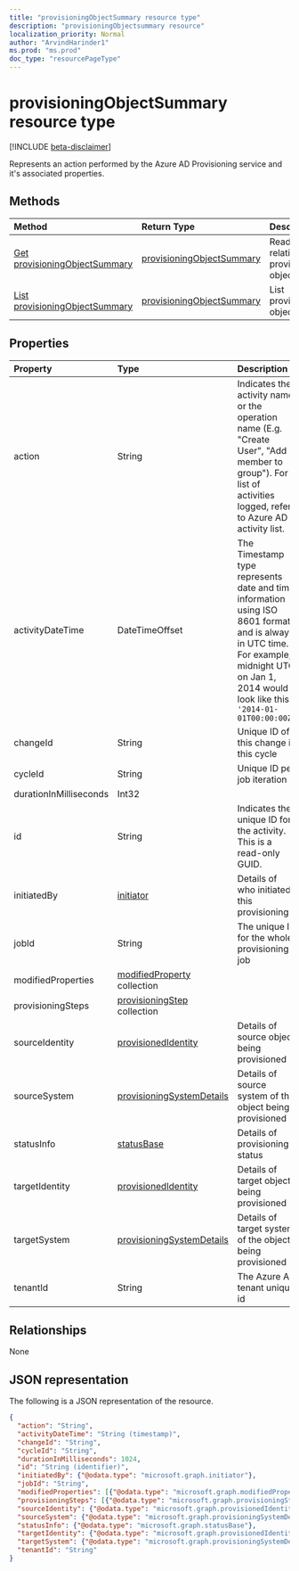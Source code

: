 ```yaml
---
title: "provisioningObjectSummary resource type"
description: "provisioningObjectsummary resource"
localization_priority: Normal
author: "ArvindHarinder1"
ms.prod: "ms.prod"
doc_type: "resourcePageType"
---
```


# provisioningObjectSummary resource type

[!INCLUDE [beta-disclaimer](../../includes/beta-disclaimer.md)]

Represents an action performed by the Azure AD Provisioning service and it's associated properties. 

## Methods

| Method       | Return Type | Description |
|:-------------|:------------|:------------|
| [Get provisioningObjectSummary](../api/provisioningobjectsummary-get.md) | [provisioningObjectSummary](provisioningobjectsummary.md) | Read properties and relationships of provisioningObjectSummary object. |
| [List provisioningObjectSummary](../api/provisioningobjectsummary-list.md) | [provisioningObjectSummary](provisioningobjectsummary.md) | List provisioningObjectSummary object. |


## Properties

| Property     | Type        | Description |
|:-------------|:------------|:------------|
|action|String|Indicates the activity name or the operation name (E.g. "Create User", "Add member to group"). For a list of activities logged, refer to Azure AD activity list.|
|activityDateTime|DateTimeOffset|The Timestamp type represents date and time information using ISO 8601 format and is always in UTC time. For example, midnight UTC on Jan 1, 2014 would look like this: `'2014-01-01T00:00:00Z'`|
|changeId|String|Unique ID of this change in this cycle|
|cycleId|String|Unique ID per job iteration|
|durationInMilliseconds|Int32||
|id|String| Indicates the unique ID for the activity. This is a read-only GUID.|
|initiatedBy|[initiator](initiator.md)|Details of who initiated this provisioning|
|jobId|String|The unique ID for the whole provisioning job|
|modifiedProperties|[modifiedProperty](modifiedproperty.md) collection||
|provisioningSteps|[provisioningStep](provisioningstep.md) collection||
|sourceIdentity|[provisionedIdentity](provisionedidentity.md)|Details of source object being provisioned|
|sourceSystem|[provisioningSystemDetails](provisioningsystemdetails.md)|Details of source system of the object being provisioned|
|statusInfo|[statusBase](statusbase.md)|Details of provisioning status|
|targetIdentity|[provisionedIdentity](provisionedidentity.md)|Details of target object being provisioned|
|targetSystem|[provisioningSystemDetails](provisioningsystemdetails.md)|Details of target system of the object being provisioned|
|tenantId|String|The Azure AD tenant unique id|

## Relationships

None

## JSON representation

The following is a JSON representation of the resource.

<!-- {
  "blockType": "resource",
  "optionalProperties": [

  ],
  "@odata.type": "microsoft.graph.provisioningObjectSummary",
  "baseType": "",
  "keyProperty": "id"
}-->

```json
{
  "action": "String",
  "activityDateTime": "String (timestamp)",
  "changeId": "String",
  "cycleId": "String",
  "durationInMilliseconds": 1024,
  "id": "String (identifier)",
  "initiatedBy": {"@odata.type": "microsoft.graph.initiator"},
  "jobId": "String",
  "modifiedProperties": [{"@odata.type": "microsoft.graph.modifiedProperty"}],
  "provisioningSteps": [{"@odata.type": "microsoft.graph.provisioningStep"}],
  "sourceIdentity": {"@odata.type": "microsoft.graph.provisionedIdentity"},
  "sourceSystem": {"@odata.type": "microsoft.graph.provisioningSystemDetails"},
  "statusInfo": {"@odata.type": "microsoft.graph.statusBase"},
  "targetIdentity": {"@odata.type": "microsoft.graph.provisionedIdentity"},
  "targetSystem": {"@odata.type": "microsoft.graph.provisioningSystemDetails"},
  "tenantId": "String"
}
```

<!-- uuid: 16cd6b66-4b1a-43a1-adaf-3a886856ed98
2019-02-04 14:57:30 UTC -->
<!-- {
  "type": "#page.annotation",
  "description": "provisioningObjectSummary resource",
  "keywords": "",
  "section": "documentation",
  "tocPath": ""
}-->
